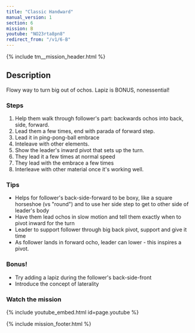 ```yaml
---
title: "Classic Handward"
manual_version: 1
section: 6
mission: B
youtube: "NO23rta8pn8"
redirect_from: "/v1/6-B"
---
```


{% include tm__mission_header.html %}

## Description

Flowy way to turn big out of ochos. Lapiz is BONUS, nonessential! 

### Steps

1. Help them walk through follower's part: backwards ochos into back, side, forward. 
2. Lead them a few times, end with parada of forward step. 
3. Lead it in ping-pong-ball embrace
4. Inteleave with other elements.
5. Show the leader's inward pivot that sets up the turn.
6. They lead it a few times at normal speed
7. They lead with the embrace a few times
8. Interleave with other material once it's working well. 

### Tips

* Helps for follower's back-side-forward to be boxy, like a square horseshoe (vs "round") and to use her side step to get to other side of leader's body
* Have them lead ochos in slow motion and tell them exactly when to pivot inward for the turn
* Leader to support follower through big back pivot, support and give it time
* As follower lands in forward ocho, leader can lower - this inspires a pivot.

### Bonus!

* Try adding a lapiz during the follower's back-side-front
* Introduce the concept of laterality

### Watch the mission

{% include youtube_embed.html id=page.youtube %}

{% include mission_footer.html %}
